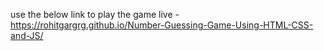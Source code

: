 use the below link to play the game live - https://rohitgargrg.github.io/Number-Guessing-Game-Using-HTML-CSS-and-JS/
